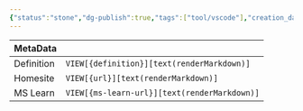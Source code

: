 ```yaml
---
{"status":"stone","dg-publish":true,"tags":["tool/vscode"],"creation_date":"2024-05-07 20:55","definition":"undefined","ms-learn-url":"undefined","url":"undefined","aliases":null,"permalink":"/tools/visual-studio-code/","dgPassFrontmatter":true}
---
```



| MetaData   |                                              |
| ---------- | -------------------------------------------- |
| Definition | `VIEW[{definition}][text(renderMarkdown)]`   |
| Homesite   | `VIEW[{url}][text(renderMarkdown)]`          |
| MS Learn   | `VIEW[{ms-learn-url}][text(renderMarkdown)]` |
